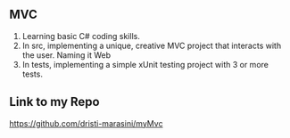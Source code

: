 ## MVC

1. Learning basic C# coding skills.
2. In src, implementing a unique, creative MVC project that interacts with the user. Naming it Web
3. In tests, implementing a simple xUnit testing project with 3 or more tests.

## Link to my Repo
https://github.com/dristi-marasini/myMvc


